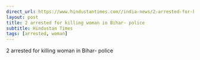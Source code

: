 ```yaml
---
direct_url: https://www.hindustantimes.com//india-news/2-arrested-for-killing-woman-in-bihar-police-101670265334111.html
layout: post
title: 2 arrested for killing woman in Bihar- police
subtitle: Hindustan Times
tags: [arrested, woman]
---
```


2 arrested for killing woman in Bihar- police